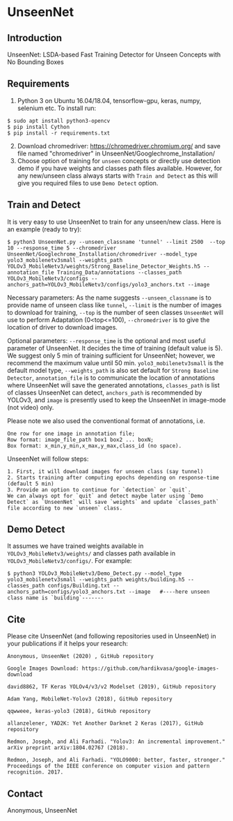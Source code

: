 # UnseenNet
## Introduction
UnseenNet: LSDA-based Fast Training Detector for Unseen Concepts with No Bounding Boxes

## Requirements
1. Python 3 on Ubuntu 16.04/18.04, tensorflow-gpu, keras, numpy, selenium etc. To install run:
```install
$ sudo apt install python3-opencv
$ pip install Cython
$ pip install -r requirements.txt
```
2. Download chromedriver: https://chromedriver.chromium.org/ and save file named "chromedriver" in UnseenNet/Googlechrome_Installation/
3. Choose option of training for `unseen` concepts or directly use detection demo if you have weights and classes path files available. However, for any new/unseen class always starts with `Train and Detect` as this will give you required files to use `Demo Detect` option.


## Train and Detect
It is very easy to use UnseenNet to train for any unseen/new class. Here is an example (ready to try):

```train
$ python3 UnseenNet.py --unseen_classname 'tunnel' --limit 2500  --top 10 --response_time 5 --chromedriver UnseenNet/Googlechrome_Installation/chromedriver --model_type yolo3_mobilenetv3small --weights_path YOLOv3_MobileNetv3/weights/Strong_Baseline_Detector_Weights.h5 --annotation_file Training_Data/annotations --classes_path YOLOv3_MobileNetv3/configs --anchors_path=YOLOv3_MobileNetv3/configs/yolo3_anchors.txt --image
```
Necessary parameters: As the name suggests `--unseen_classname` is to provide name of unseen class like `tunnel`, `--limit` is the number of images to download for training, `--top` is the number of seen classes `UnseenNet` will use to perform Adaptation (0<top<=100), `--chromedriver` is to give the location of driver to download images. 

Optional parameters: `--response_time` is the optional and most useful parameter of UnseenNet. It decides the time of training (default value is 5). We suggest only 5 min of training sufficient for UnseenNet; however, we recommend the maximum value until 50 min. 
`yolo3_mobilenetv3small` is the default model type, `--weights_path` is also set default for `Strong Baseline Detector`, `annotation_file` is to communicate the location of annotations where UnseenNet will save the generated annotations,  `classes_path` is list of classes UnseenNet can detect, `anchors_path` is recommended by YOLOv3, and `image` is presently used to keep the UnseenNet in image-mode (not video) only.

Please note we also used the conventional format of annotations, i.e. 
```format
One row for one image in annotation file;
Row format: image_file_path box1 box2 ... boxN;
Box format: x_min,y_min,x_max,y_max,class_id (no space).
```
UnseenNet will follow steps:
```steps
1. First, it will download images for unseen class (say tunnel)
2. Starts training after computing epochs depending on response-time (default 5 min)
3. Provide an option to continue for `detection` or `quit`.
We can always opt for `quit` and detect maybe later using `Demo Detect` as `UnseenNet` will save `weights` and update `classes_path` file according to new `unseen` class.
```

## Demo Detect
It assumes we have trained weights available in `YOLOv3_MobileNetv3/weights/` and classes path available in `YOLOv3_MobileNetv3/configs/`. For example:
```demo
$ python3 YOLOv3_MobileNetv3/Demo_Detect.py --model_type yolo3_mobilenetv3small --weights_path weights/building.h5 --classes_path configs/Building.txt --anchors_path=configs/yolo3_anchors.txt --image   #----here unseen class name is `building`-------
```

## Cite
Please cite UnseenNet (and following repositories used in UnseenNet) in your publications if it helps your research:

```cite
Anonymous, UnseenNet (2020) , GitHub repository

Google Images Download: https://github.com/hardikvasa/google-images-download

david8862, TF Keras YOLOv4/v3/v2 Modelset (2019), GitHub repository

Adam Yang, MobileNet-Yolov3 (2018), GitHub repository

qqwweee, keras-yolo3 (2018), GitHub repository

allanzelener, YAD2K: Yet Another Darknet 2 Keras (2017), GitHub repository

Redmon, Joseph, and Ali Farhadi. "Yolov3: An incremental improvement." arXiv preprint arXiv:1804.02767 (2018).

Redmon, Joseph, and Ali Farhadi. "YOLO9000: better, faster, stronger." Proceedings of the IEEE conference on computer vision and pattern recognition. 2017.
```

## Contact
Anonymous, UnseenNet

